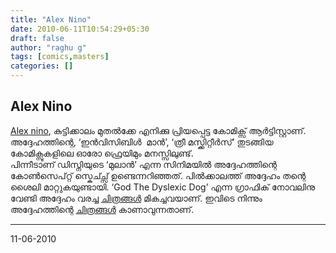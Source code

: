 ```yaml
---
title: "Alex Nino"
date: 2010-06-11T10:54:29+05:30
draft: false
author: "raghu g"
tags: [comics,masters]
categories: []
---
```


## Alex Nino

[Alex nino](http://en.wikipedia.org/wiki/Alex_Ni%C3%B1o), കുട്ടിക്കാലം മുതല്‍ക്കേ എനിക്കു പ്രിയപ്പെട്ട കോമിക്സ് ആര്‍ട്ടിസ്റ്റാണ്. അദ്ദേഹത്തിന്റെ, ‘ഇന്‍വിസിബിള്‍  മാന്‍’, ‘ത്രീ മസ്ക്കിറ്റീര്‍സ്’ തുടങ്ങിയ കോമിക്സുകളിലെ ഓരോ ഫ്രെയിമും മനസ്സിലുണ്ട്.  
പിന്നീടാണ് ഡിസ്നിയുടെ ‘മുലാന്‍’ എന്ന സിനിമയില്‍ അദ്ദേഹത്തിന്റെ കോണ്‍സെപ്റ്റ് സ്കെച്ച്സ് ഉണ്ടെന്നറിഞ്ഞത്. പില്‍ക്കാലത്ത് അദ്ദേഹം തന്റെ ശൈലി മാറ്റുകയുണ്ടായി. ‘God The Dyslexic Dog’ എന്ന ഗ്രാഫിക് നോവലിനു വേണ്ടി അദ്ദേഹം വരച്ച [ചിത്രങ്ങള്‍](http://www.godthedyslexicdog.com/shop_v01c01.html) മികച്ചവയാണ്. ഇവിടെ നിന്നും അദ്ദേഹത്തിന്റെ [ചിത്രങ്ങള്‍](http://www.wizards-keep.com/index.asp-Q-Page-E-alex-nino--99372500) കാണാവുന്നതാണ്.

---

11-06-2010
